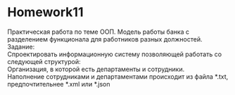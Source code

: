 # Homework11
Практическая работа по теме ООП. Модель работы банка с разделением функционала для работников разных должностей.
<br>Задание:
<br>Спроектировать информационную систему позволяющей работать со следующей структурой:
<br>Организация, в которой есть департаменты и сотрудники.
<br>Наполнение сотрудниками и департаментами происходит из файла *.txt,   
                                                          предпочтительнее *.xml или *.json 
